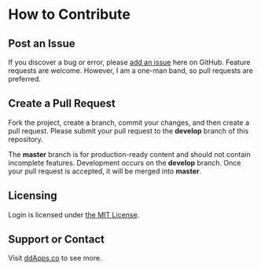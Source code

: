 # How to Contribute

## Post an Issue

If you discover a bug or error, please [add an issue](https://github.com/duliodenis/logincontroller/issues) here on GitHub. Feature requests are welcome. However, I am a one-man band, so pull requests are preferred.


## Create a Pull Request

Fork the project, create a branch, commit your changes, and then create a pull request. Please submit your pull request to the **develop** branch of this repository.

The **master** branch is for production-ready content and should not contain incomplete features. Development occurs on the **develop** branch. Once your pull request is accepted, it will be merged into **master**.


## Licensing
Login is licensed under [the MIT License](LICENSE).

## Support or Contact
Visit [ddApps.co](http://ddapps.co) to see more.
